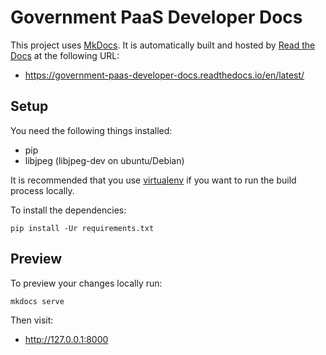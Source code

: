 # Government PaaS Developer Docs



This project uses [MkDocs][]. It is automatically built and hosted by [Read
the Docs][] at the following URL:

- https://government-paas-developer-docs.readthedocs.io/en/latest/

[MkDocs]: http://www.mkdocs.org/
[Read the Docs]: https://readthedocs.org/

## Setup

You need the following things installed:
- pip
- libjpeg  (libjpeg-dev on ubuntu/Debian)

It is recommended that you use [virtualenv][] if you want to run the build
process locally.

[virtualenv]: https://virtualenv.pypa.io/en/latest/

To install the dependencies:

    pip install -Ur requirements.txt

## Preview

To preview your changes locally run:

    mkdocs serve

Then visit:

- http://127.0.0.1:8000
